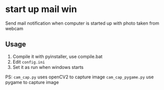 # start up mail win
Send mail notification when computer is started up with photo taken from webcam

## Usage
1. Compile it with pyinstaller, use compile.bat
2. Edit `config.ini` 
3. Set it as run when windows starts

PS:
`cam_cap.py` uses openCV2 to capture image
`cam_cap_pygame.py` use pygame to capture image